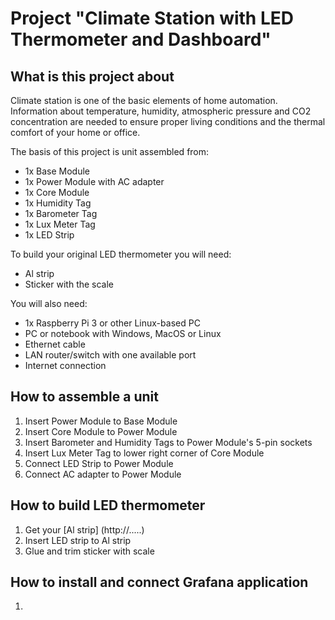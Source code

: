 # Project "Climate Station with LED Thermometer and Dashboard"

<!-- toc -->


## What is this project about 

Climate station is one of the basic elements of home automation.
Information about temperature, humidity, atmospheric pressure and CO2 concentration are needed to ensure proper living conditions and the thermal comfort of your home or office.

The basis of this project is unit assembled from:

* 1x Base Module
* 1x Power Module with AC adapter
* 1x Core Module
* 1x Humidity Tag
* 1x Barometer Tag
* 1x Lux Meter Tag
* 1x LED Strip 

To build your original LED thermometer you will need:

* Al strip
* Sticker with the scale

You will also need:

* 1x Raspberry Pi 3 or other Linux-based PC
* PC or notebook with Windows, MacOS or Linux
* Ethernet cable
* LAN router/switch with one available port
* Internet connection

## How to assemble a unit

1. Insert Power Module to Base Module
2. Insert Core Module to Power Module
3. Insert Barometer and Humidity Tags to Power Module's 5-pin sockets
4. Insert Lux Meter Tag to lower right corner of Core Module
5. Connect LED Strip to Power Module
6. Connect AC adapter to Power Module

## How to build LED thermometer

1. Get your [Al strip] (http://.....)
2. Insert LED strip to Al strip
3. Glue and trim sticker with scale 

## How to install and connect Grafana application

1. 
